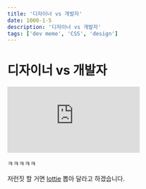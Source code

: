 ```yaml
---
title: '디자이너 vs 개발자'
date: 1000-1-5
description: '디자이너 vs 개발자'
tags: ['dev meme', 'CSS', 'design']
---
```


# 디자이너 vs 개발자

<p class="center">
<iframe class="phone-video" src="https://github.com/arch-spatula/arch-spatula.github.io/assets/84452145/79c38bf8-a8b7-4cb3-947f-c5135e192562" title="design vs programming" frameborder="0" allow="accelerometer; autoplay; clipboard-write; encrypted-media; gyroscope; picture-in-picture; web-share" allowfullscreen></iframe>
</p>

ㅋㅋㅋㅋㅋ

저런짓 할 거면 [lottie](https://lottiefiles.com/) 뽑아 달라고 하겠습니다.
